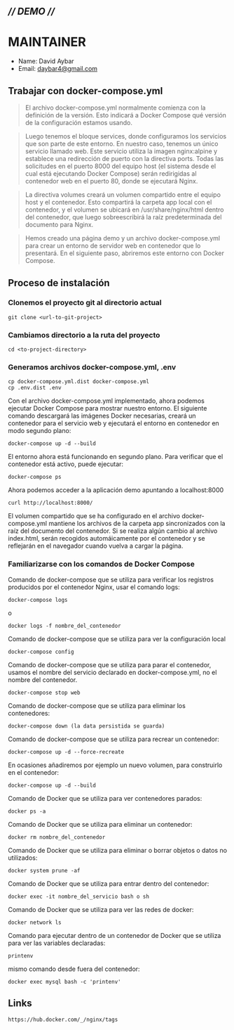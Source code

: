 ## _// DEMO //_ ##

# MAINTAINER
- Name: David Aybar
- Email: daybar4@gmail.com

## Trabajar con docker-compose.yml
> El archivo docker-compose.yml normalmente comienza con la definición de la versión. Esto indicará a Docker Compose qué versión de la configuración estamos usando.

> Luego tenemos el bloque services, donde configuramos los servicios que son parte de este entorno. En nuestro caso, tenemos un único servicio llamado web. Este servicio utiliza la imagen nginx:alpine y establece una redirección de puerto con la directiva ports. Todas las solicitudes en el puerto 8000 del equipo host (el sistema desde el cual está ejecutando Docker Compose) serán redirigidas al contenedor web en el puerto 80, donde se ejecutará Nginx.

> La directiva volumes creará un volumen compartido entre el equipo host y el contenedor. Esto compartirá la carpeta app local con el contenedor, y el volumen se ubicará en /usr/share/nginx/html dentro del contenedor, que luego sobreescribirá la raíz predeterminada del documento para Nginx.

> Hemos creado una página demo y un archivo docker-compose.yml para crear un entorno de servidor web en contenedor que lo presentará. En el siguiente paso, abriremos este entorno con Docker Compose.

## Proceso de instalación

### Clonemos el proyecto git al directorio actual
```
git clone <url-to-git-project>
```

### Cambiamos directorio a la ruta del proyecto
```
cd <to-project-directory>
```

### Generamos archivos docker-compose.yml, .env
```
cp docker-compose.yml.dist docker-compose.yml
cp .env.dist .env
```

Con el archivo docker-compose.yml implementado, ahora podemos ejecutar Docker Compose para mostrar nuestro entorno. El siguiente comando descargará las imágenes Docker necesarias, creará un contenedor para el servicio web y ejecutará el entorno en contenedor en modo segundo plano:
```
docker-compose up -d --build
```
El entorno ahora está funcionando en segundo plano. Para verificar que el contenedor está activo, puede ejecutar:
```
docker-compose ps
```
Ahora podemos acceder a la aplicación demo apuntando a localhost:8000
```
curl http://localhost:8000/
```
El volumen compartido que se ha configurado en el archivo docker-compose.yml mantiene los archivos de la carpeta app sincronizados con la raíz del documento del contenedor. Si se realiza algún cambio al archivo index.html, serán recogidos automáicamente por el contenedor y se reflejarán en el navegador cuando vuelva a cargar la página.

### Familiarizarse con los comandos de Docker Compose
Comando de docker-compose que se utiliza para verificar los registros producidos por el contenedor Nginx, usar el comando logs:
```
docker-compose logs 
```
o
```
docker logs -f nombre_del_contenedor
```
Comando de docker-compose que se utiliza para ver la configuración local
```
docker-compose config
```
Comando de docker-compose que se utiliza para parar el contenedor, usamos el nombre del servicio declarado en docker-compose.yml, no el nombre del contenedor.
```
docker-compose stop web
```
Comando de docker-compose que se utiliza para eliminar los contenedores:
```
docker-compose down (la data persistida se guarda)
```
Comando de docker-compose que se utiliza para recrear un contenedor:
```
docker-compose up -d --force-recreate
```
En ocasiones añadiremos por ejemplo un nuevo volumen, para construirlo en el contenedor:
```
docker-compose up -d --build
```
Comando de Docker que se utiliza para ver contenedores parados:
```
docker ps -a
```
Comando de Docker que se utiliza para eliminar un contenedor:
```
docker rm nombre_del_contenedor
```
Comando de Docker que se utiliza para eliminar o borrar objetos o datos no utilizados:
```
docker system prune -af
```
Comando de Docker que se utiliza para entrar dentro del contenedor:
```
docker exec -it nombre_del_servicio bash o sh
```
Comando de Docker que se utiliza para ver las redes de docker:
```
docker network ls
```
Comando para ejecutar dentro de un contenedor de Docker que se utiliza para ver las variables declaradas:
```
printenv
```
mismo comando desde fuera del contenedor:
```
docker exec mysql bash -c 'printenv'
```

## Links
`https://hub.docker.com/_/nginx/tags`